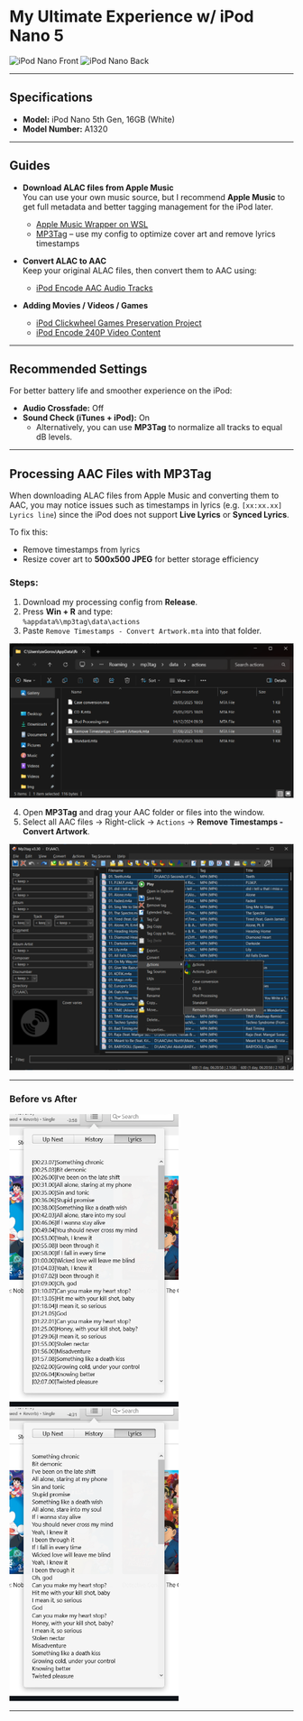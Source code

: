 # My Ultimate Experience w/ iPod Nano 5

<p>
  <img src="Img/Na1.png" alt="iPod Nano Front" width="300"/>
  <img src="Img/Na3.png" alt="iPod Nano Back" width="300"/>
</p>

---

## Specifications  

- **Model:** iPod Nano 5th Gen, 16GB (White)  
- **Model Number:** A1320  

---

## Guides  

- **Download ALAC files from Apple Music**  
  You can use your own music source, but I recommend **Apple Music** to get full metadata and better tagging management for the iPod later.  
  - [Apple Music Wrapper on WSL](https://telegra.ph/Apple-Music-Wrapper-On-WSL1-07-21)  
  - [MP3Tag](https://www.mp3tag.de/en/download.html) – use my config to optimize cover art and remove lyrics timestamps  

- **Convert ALAC to AAC**  
  Keep your original ALAC files, then convert them to AAC using:  
  - [iPod Encode AAC Audio Tracks](https://github.com/Olsro/reddit-ipod-guides/blob/main/guides/encode-audio-tracks-oldapple.md)  

- **Adding Movies / Videos / Games**  
  - [iPod Clickwheel Games Preservation Project](https://github.com/Olsro/ipodclickwheelgamespreservationproject)  
  - [iPod Encode 240P Video Content](https://github.com/Olsro/reddit-ipod-guides/blob/main/guides/ipod-encode-240p-video-content.md)  

---

## Recommended Settings  

For better battery life and smoother experience on the iPod:  

- **Audio Crossfade:** Off  
- **Sound Check (iTunes + iPod):** On  
  - Alternatively, you can use **MP3Tag** to normalize all tracks to equal dB levels.  

---

## Processing AAC Files with MP3Tag  

When downloading ALAC files from Apple Music and converting them to AAC, you may notice issues such as timestamps in lyrics (e.g. `[xx:xx.xx] Lyrics line`) since the iPod does not support **Live Lyrics** or **Synced Lyrics**.  

To fix this:  

- Remove timestamps from lyrics  
- Resize cover art to **500x500 JPEG** for better storage efficiency  

### Steps:  

1. Download my processing config from **Release**.  
2. Press **Win + R** and type:  
`%appdata%\mp3tag\data\actions`
3. Paste `Remove Timestamps - Convert Artwork.mta` into that folder.  

<p>
<img src="Img/MTAPlace.png" alt="MTA Placement"/>
</p>  

4. Open **MP3Tag** and drag your AAC folder or files into the window.  
5. Select all AAC files → Right-click → `Actions` → **Remove Timestamps - Convert Artwork**.  

![AAC Actions](Img/AACActions.png)  

---

### Before vs After  

<img src="Img/Before.png" alt="Before" width="300"/> <img src="Img/After.png" alt="After" width="300"/>

---
